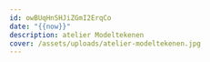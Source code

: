 ```yaml
---
id: owBUqHnSHJiZGmI2ErqCo
date: "{{now}}"
description: atelier Modeltekenen
cover: /assets/uploads/atelier-modeltekenen.jpg
---
```

